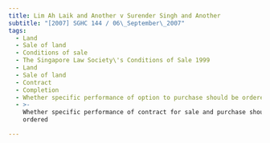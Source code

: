 ```yaml
---
title: Lim Ah Laik and Another v Surender Singh and Another
subtitle: "[2007] SGHC 144 / 06\_September\_2007"
tags:
  - Land
  - Sale of land
  - Conditions of sale
  - The Singapore Law Society\'s Conditions of Sale 1999
  - Land
  - Sale of land
  - Contract
  - Completion
  - Whether specific performance of option to purchase should be ordered
  - >-
    Whether specific performance of contract for sale and purchase should be
    ordered

---
```


